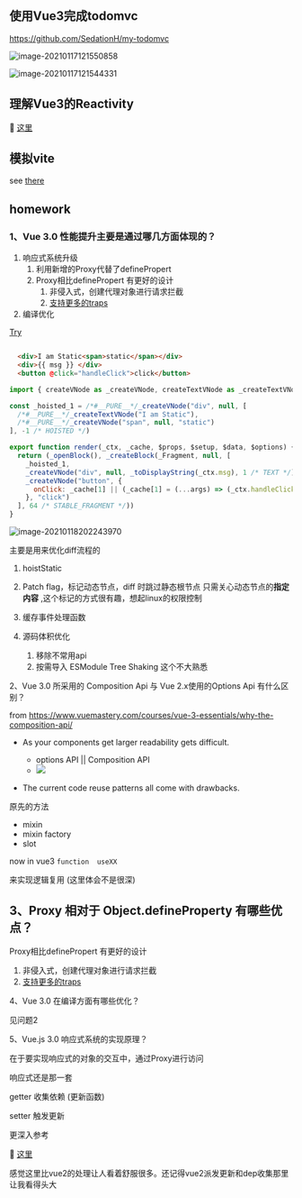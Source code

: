 ## 使用Vue3完成todomvc

https://github.com/SedationH/my-todomvc

![image-20210117121550858](http://picbed.sedationh.cn/image-20210117121550858.png)

![image-20210117121544331](http://picbed.sedationh.cn/image-20210117121544331.png)



## 理解Vue3的Reactivity

👀 [这里](00vue3-reactivity-system)



## 模拟vite

see [there](01vite-simulation)



## homework

### 1、Vue 3.0 性能提升主要是通过哪几方面体现的？

1. 响应式系统升级
   1. 利用新增的Proxy代替了definePropert
   2. Proxy相比definePropert 有更好的设计
      1. 非侵入式，创建代理对象进行请求拦截
      2. [支持更多的traps](https://github.com/SedationH/web-roam/blob/master/03class-notes/05vue/04vue3/00vue3-reactivity-system/README.md#%E7%AE%80%E5%8D%95%E8%AF%B4%E4%B8%8Bproxy--reflect)
2. 编译优化

[Try](https://vue-next-template-explorer.netlify.app/#%7B%22src%22%3A%22%5Cr%5Cn%20%20%3Cdiv%3EI%20am%20Static%3Cspan%3Estatic%3C%2Fspan%3E%3C%2Fdiv%3E%5Cr%5Cn%20%20%3Cdiv%3E%7B%7B%20msg%20%7D%7D%20%3C%2Fdiv%3E%5Cr%5Cn%20%20%3Cbutton%20%40click%3D%5C%22handleClick%5C%22%3Eclick%3C%2Fbutton%3E%5Cr%5Cn%22%2C%22ssr%22%3Afalse%2C%22options%22%3A%7B%22mode%22%3A%22module%22%2C%22prefixIdentifiers%22%3Afalse%2C%22optimizeImports%22%3Afalse%2C%22hoistStatic%22%3Atrue%2C%22cacheHandlers%22%3Atrue%2C%22scopeId%22%3Anull%2C%22inline%22%3Afalse%2C%22ssrCssVars%22%3A%22%7B%20color%20%7D%22%2C%22bindingMetadata%22%3A%7B%22TestComponent%22%3A%22setup%22%2C%22foo%22%3A%22setup%22%2C%22bar%22%3A%22props%22%7D%7D%7D)

```html

  <div>I am Static<span>static</span></div>
  <div>{{ msg }} </div>
  <button @click="handleClick">click</button>

```

```js
import { createVNode as _createVNode, createTextVNode as _createTextVNode, toDisplayString as _toDisplayString, Fragment as _Fragment, openBlock as _openBlock, createBlock as _createBlock } from "vue"

const _hoisted_1 = /*#__PURE__*/_createVNode("div", null, [
  /*#__PURE__*/_createTextVNode("I am Static"),
  /*#__PURE__*/_createVNode("span", null, "static")
], -1 /* HOISTED */)

export function render(_ctx, _cache, $props, $setup, $data, $options) {
  return (_openBlock(), _createBlock(_Fragment, null, [
    _hoisted_1,
    _createVNode("div", null, _toDisplayString(_ctx.msg), 1 /* TEXT */),
    _createVNode("button", {
      onClick: _cache[1] || (_cache[1] = (...args) => (_ctx.handleClick && _ctx.handleClick(...args)))
    }, "click")
  ], 64 /* STABLE_FRAGMENT */))
}
```

![image-20210118202243970](http://picbed.sedationh.cn/image-20210118202243970.png)

主要是用来优化diff流程的

1. hoistStatic
2. Patch flag，标记动态节点，diff 时跳过静态根节点 只需关心动态节点的**指定内容** ,这个标记的方式很有趣，想起linux的权限控制
3. 缓存事件处理函数



3. 源码体积优化
   1. 移除不常用api
   2. 按需导入 ESModule Tree Shaking 这个不大熟悉

2、Vue 3.0 所采用的 Composition Api 与 Vue 2.x使用的Options Api 有什么区别？

from https://www.vuemastery.com/courses/vue-3-essentials/why-the-composition-api/

- As your components get larger readability gets difficult.
  - options API  || Composition API
  - ![](https://user-images.githubusercontent.com/499550/62783026-810e6180-ba89-11e9-8774-e7771c8095d6.png)

- The current code reuse patterns all come with drawbacks.

原先的方法

- mixin
- mixin factory
- slot

now in vue3 `function  useXX`

来实现逻辑复用  (这里体会不是很深)

## 3、Proxy 相对于 Object.defineProperty 有哪些优点？

Proxy相比definePropert 有更好的设计

1. 非侵入式，创建代理对象进行请求拦截
2. [支持更多的traps](https://github.com/SedationH/web-roam/blob/master/03class-notes/05vue/04vue3/00vue3-reactivity-system/README.md#%E7%AE%80%E5%8D%95%E8%AF%B4%E4%B8%8Bproxy--reflect)

4、Vue 3.0 在编译方面有哪些优化？

见问题2

5、Vue.js 3.0 响应式系统的实现原理？

在于要实现响应式的对象的交互中，通过Proxy进行访问

响应式还是那一套

getter 收集依赖 (更新函数)

setter 触发更新

更深入参考

👀 [这里](00vue3-reactivity-system)



感觉这里比vue2的处理让人看着舒服很多。还记得vue2派发更新和dep收集那里让我看得头大